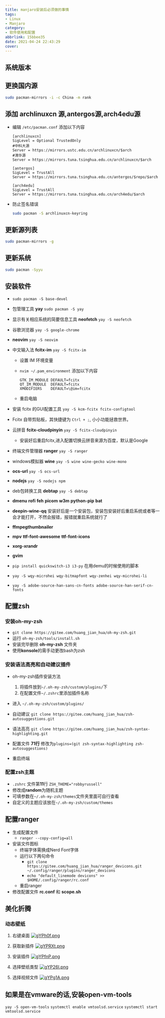 ```yaml
---
title: manjaro安装后必须做的事情
tags: 
- Linux
- Manjaro
category: 
- 软件使用和配置
abbrlink: 15bbee35
date: 2021-04-24 22:43:29
cover:
---
```


## 系统版本

## 更换国内源

```bash
sudo pacman-mirrors -i -c China -m rank
```



## 添加 archlinuxcn 源,antergos源,arch4edu源

+ 编辑 `/etc/pacman.conf` 添加以下内容

  ```code
  [archlinuxcn]
  SigLevel = Optional TrustedOnly
  #中科大源
  Server = https://mirrors.ustc.edu.cn/archlinuxcn/$arch
  #清华源
  Server = https://mirrors.tuna.tsinghua.edu.cn/archlinuxcn/$arch

  [antergos]
  SigLevel = TrustAll
  Server = https://mirrors.tuna.tsinghua.edu.cn/antergos/$repo/$arch

  [arch4edu]
  SigLevel = TrustAll
  Server = https://mirrors.tuna.tsinghua.edu.cn/arch4edu/$arch
  ```

+ 防止签名错误

    ```bash
    sudo pacman -S archlinuxcn-keyring
    ```



## 更新源列表

```bash
sudo pacman-mirrors -g
```


## 更新系统

```bash
sudo pacman -Syyu
```

## 安装软件
+ `sudo pacman -S base-devel`
+ 包管理工具  **yay**  `sudo pacman -S yay`

+ 显示有关相应系统的简要信息工具 **neofetch** `yay -S neofetch`

+ 谷歌浏览器 `yay -S google-chrome`

+ **neovim** `yay -S neovim`

+ 中文输入法 **fcitx-im** `yay -S fcitx-im`
  + 设置 IM 环境变量
  + `nvim ~/.pam_environment` 添加以下内容

    ```
    GTK_IM_MODULE DEFAULT=fcitx
    QT_IM_MODULE  DEFAULT=fcitx
    XMODIFIERS    DEFAULT=\@im=fcitx
    ```



  + 重启电脑
+ 安装 fcitx 的GUI配置工具 `yay -S kcm-fcitx fcitx-configtool`
+ Fcitx 自带剪贴板，其快捷键为 `Ctrl + ;`, 小小功能拯救世界。
+ 云拼音 **fcitx-cloudpinyin** `yay -S fcitx-cloudpinyin`
  + 安装好后重启fcitx,进入配置切换云拼音来源为百度，默认是Google
+ 终端文件管理器 **ranger** `yay -S ranger`
+ windows模拟器 **wine** `yay -S wine wine-gecko wine-mono`
+ **ocs-url** `yay -S ocs-url`
+ **nodejs** `yay -S nodejs npm`
+ deb包转换工具 **debtap** `yay -S debtap`
+ **dmenu** **rofi** **feh** **picom** **w3m** **python-pip** **bat**
+ **deepin-wine-qq** 安装好后是一个安装包，安装包安装好后重启系统或者等一会才能打开，不然会报错，报错就重启系统就行了
+ **ffmpegthumbnailer**
+ **mpv** **ttf-font-awesome** **ttf-font-icons**
+ **xorg-xrandr**
+ **gvim**
+ `pip install quickswitch-i3 i3-py` 在用demu的时候使用的脚本
+ `yay -S wqy-microhei wqy-bitmapfont wqy-zenhei wqy-microhei-li`
+ `yay -S adobe-source-han-sans-cn-fonts adobe-source-han-serif-cn-fonts`

## 配置zsh
### 安装oh-my-zsh
+ `git clone https://gitee.com/huang_jian_hua/oh-my-zsh.git`
+ 运行 `oh-my-zsh/tools/install.sh`
+ 安装完毕删除 **oh-my-zsh** 文件夹
+ 使用**konsole**的需手动更改bash为zsh

### 安装语法高亮和自动建议插件
+ oh-my-zsh插件安装方法
  1. 将插件放到`~/.oh-my-zsh/custom/plugins/`下
  2. 在配置文件`~/.zshrc`里添加插件名称

+ 进入 `~/.oh-my-zsh/custom/plugins/`
+ 自动建议 `git clone https://gitee.com/huang_jian_hua/zsh-autosuggestions.git`
+ 语法高亮 `git clone https://gitee.com/huang_jian_hua/zsh-syntax-highlighting.git`
+ 配置文件 **71行** 修改为`plugins=(git zsh-syntax-highlighting zsh-autosuggestions)`
+ 重启终端

### 配置zsh主题

- `.zshrc` 文件第**11**行 `ZSH_THEME="robbyrussell"`
- 修改成**random**为随机主题
- 可填参数在`~/.oh-my-zsh/themes`文件夹里面可自行查看
- 自定义的主题应该放在`~/.oh-my-zsh/custom/themes`


## 配置ranger

- 生成配置文件
  - `ranger --copy-config=all`
- 安装文件图标
  - 终端字体需换成Nerd Font字体
  - 运行以下两句命令
    - `git clone https://gitee.com/huang_jian_hua/ranger_devicons.git ~/.config/ranger/plugins/ranger_devicons`
    - `echo "default_linemode devicons" >> $HOME/.config/ranger/rc.conf`
  - 重启ranger
- 修改配置文件 **rc.conf** 和 **scope.sh**

## 美化折腾

### 动态壁纸

1. 右键桌面
    [![gYPh0f.png](https://z3.ax1x.com/2021/05/09/gYPh0f.png)](https://imgtu.com/i/gYPh0f)

2. 获取新插件
	[![gYPRXt.png](https://z3.ax1x.com/2021/05/09/gYPRXt.png)](https://imgtu.com/i/gYPRXt)

3. 安装插件
	[![gYPfnP.png](https://z3.ax1x.com/2021/05/09/gYPfnP.png)](https://imgtu.com/i/gYPfnP)

4. 选择壁纸类型
	[![gYP26I.png](https://z3.ax1x.com/2021/05/09/gYP26I.png)](https://imgtu.com/i/gYP26I)

5. 选择视频文件
	[![gYPg1A.png](https://z3.ax1x.com/2021/05/09/gYPg1A.png)](https://imgtu.com/i/gYPg1A)


## 如果是在vmware的话,安装open-vm-tools
`yay -S open-vm-tools`
`systemctl enable vmtoolsd.service`
`systemctl start vmtoolsd.service`

